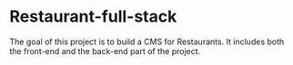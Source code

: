 # Restaurant-full-stack
The goal of this project is to build a CMS for Restaurants. It includes both the front-end and the back-end part of the project.
